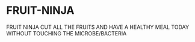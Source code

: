 # FRUIT-NINJA
FRUIT NINJA CUT ALL THE FRUITS AND HAVE A HEALTHY MEAL TODAY WITHOUT TOUCHING THE MICROBE/BACTERIA
